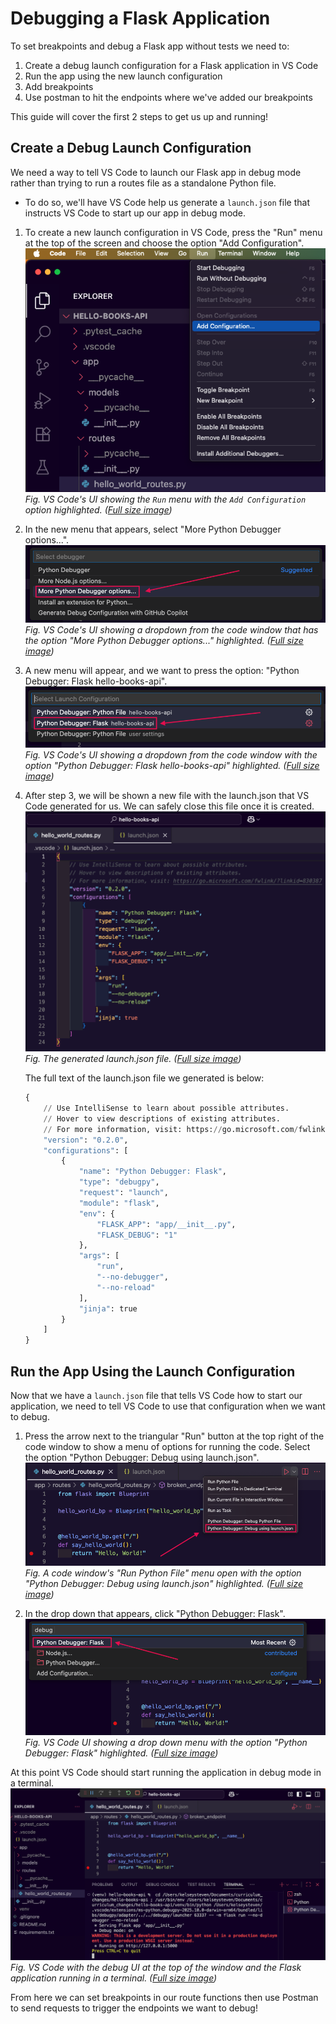 # Debugging a Flask Application

To set breakpoints and debug a Flask app without tests we need to:
1. Create a debug launch configuration for a Flask application in VS Code
2. Run the app using the new launch configuration
3. Add breakpoints
4. Use postman to hit the endpoints where we've added our breakpoints

This guide will cover the first 2 steps to get us up and running!

## Create a Debug Launch Configuration

We need a way to tell VS Code to launch our Flask app in debug mode rather than trying to run a routes file as a standalone Python file. 
- To do so, we'll have VS Code help us generate a `launch.json` file that instructs VS Code to start up our app in debug mode.

1. To create a new launch configuration in VS Code, press the "Run" menu at the top of the screen and choose the option "Add Configuration".
    ![VS Code UI showing the Run menu open and the Add Configuration option highlighted](assets/debug_flask_without_tests/add_config_1_vscode_run_add_configuration.png)
    _Fig. VS Code's UI showing the `Run` menu with the `Add Configuration` option highlighted. ([Full size image](assets/debug_flask_without_tests/add_config_1_vscode_run_add_configuration.png))_

2. In the new menu that appears, select "More Python Debugger options...".
    ![VS Code UI showing a dropdown from the code window that has the option "More Python Debugger options..." highlighted](assets/debug_flask_without_tests/add_config_2_more_python_options.png)
    _Fig. VS Code's UI showing a dropdown from the code window that has the option "More Python Debugger options..." highlighted. ([Full size image](assets/debug_flask_without_tests/add_config_2_more_python_options.png))_

3. A new menu will appear, and we want to press the option: "Python Debugger: Flask hello-books-api".
    ![VS Code UI showing a dropdown from the code window displaying all Python Debugger options with an arrow pointing to "Python Debugger: Flask hello-books-api"](assets/debug_flask_without_tests/add_config_3_python_debugger_flask.png)
    _Fig. VS Code's UI showing a dropdown from the code window with the option "Python Debugger: Flask hello-books-api" highlighted. ([Full size image](assets/debug_flask_without_tests/add_config_3_python_debugger_flask.png))_

4. After step 3, we will be shown a new file with the launch.json that VS Code generated for us. We can safely close this file once it is created.
    ![VS Code UI showing the generated launch.json file](assets/debug_flask_without_tests/add_config_4_generated_flask_debug_configuration.png)
    _Fig. The generated launch.json file. ([Full size image](assets/debug_flask_without_tests/add_config_4_generated_flask_debug_configuration.png))_

    The full text of the launch.json file we generated is below:
    ```py
    {
        // Use IntelliSense to learn about possible attributes.
        // Hover to view descriptions of existing attributes.
        // For more information, visit: https://go.microsoft.com/fwlink/?linkid=830387
        "version": "0.2.0",
        "configurations": [
            {
                "name": "Python Debugger: Flask",
                "type": "debugpy",
                "request": "launch",
                "module": "flask",
                "env": {
                    "FLASK_APP": "app/__init__.py",
                    "FLASK_DEBUG": "1"
                },
                "args": [
                    "run",
                    "--no-debugger",
                    "--no-reload"
                ],
                "jinja": true
            }
        ]
    }
    ```

## Run the App Using the Launch Configuration

Now that we have a `launch.json` file that tells VS Code how to start our application, we need to tell VS Code to use that configuration when we want to debug.

1. Press the arrow next to the triangular "Run" button at the top right of the code window to show a menu of options for running the code. Select the option "Python Debugger: Debug using launch.json".
    ![VS Code UI showing the code window's "Run Python File" menu open and an arrow pointing to the option Python Debugger: Debug using launch.json](assets/debug_flask_without_tests/run_app_1_run_and_debug_options.png)
    _Fig. A code window's "Run Python File" menu open with the option "Python Debugger: Debug using launch.json" highlighted. ([Full size image](assets/debug_flask_without_tests/run_app_1_run_and_debug_options.png))_

2. In the drop down that appears, click "Python Debugger: Flask".
    ![VS Code UI showing a drop down menu with the option "Python Debugger: Flask" highlighted](assets/debug_flask_without_tests/run_app_2_choose_python_debugger_flask.png)
    _Fig. VS Code UI showing a drop down menu with the option "Python Debugger: Flask" highlighted. ([Full size image](assets/debug_flask_without_tests/run_app_2_choose_python_debugger_flask.png))_

At this point VS Code should start running the application in debug mode in a terminal. 
![VS Code with the debug UI at the top of the window and the Flask application running in a terminal in a panel on the bottom of the window.](assets/debug_flask_without_tests/run_app_3_flask_app_running_in_debug_with_breakpoint.png)
_Fig. VS Code with the debug UI at the top of the window and the Flask application running in a terminal. ([Full size image](assets/debug_flask_without_tests/run_app_3_flask_app_running_in_debug_with_breakpoint.png))_

From here we can set breakpoints in our route functions then use Postman to send requests to trigger the endpoints we want to debug!